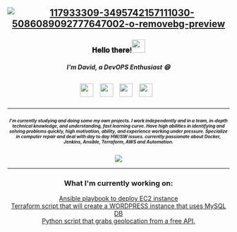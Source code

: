 <h2 align="center"><a href='https://postimg.cc/7JGZvFjw' target='_blank'><img src='https://i.postimg.cc/7JGZvFjw/117933309-3495742157111030-5086089092777647002-o-removebg-preview.png' border='0' alt='117933309-3495742157111030-5086089092777647002-o-removebg-preview'/></a>
<h3 align="center">𝐇𝐞𝐥𝐥𝐨 𝐭𝐡𝐞𝐫𝐞!<img src="https://raw.githubusercontent.com/MartinHeinz/MartinHeinz/master/wave.gif" width="30px">
<h5 align="center">I'm David, a DevOPS Enthusiast 😄 
<h2 align="center">
<a href="https://facebook.com/dvdgitman"><img height="30" src="https://github.com/stephenajulu/stephenajulu/blob/master/images/icons/facebook-square-brands.svg"></a>&nbsp;&nbsp;
<a href="https://www.linkedin.com/in/davidgman/"><img height="30" src="https://github.com/stephenajulu/stephenajulu/blob/master/images/icons/linkedin-brands.svg"></a>&nbsp;&nbsp;
<a href="https://github.com/dvdgitman"><img height="30" src="https://github.com/stephenajulu/stephenajulu/blob/master/images/icons/github-square-brands.svg"></a>&nbsp;&nbsp;
<a href="mailto:dgitman94@gmail.com"><img height="30" src="https://github.com/stephenajulu/stephenajulu/blob/master/images/icons/envelope-square-solid.svg"></a>&nbsp;&nbsp;



<hr>
<h5 align="center"><font size=1>
I'm currently studying and doing some my own projects.
I work independently and in a team,
in-depth technical knowledge, and understanding, fast learning curve. Have high abilities in identifying
and solving problems quickly, high motivation, ability, and experience working under pressure. Specialize
in computer repair and deal with day to day HW/SW issues.     
currently passionate about Docker, Jenkins, Ansible, Terraform, AWS and Automation.
</h5></font>
 

<p align="center"> <img align="center" src="https://github-readme-stats.vercel.app/api/top-langs/?username=dvdgitman&theme=dark&layout=compact" />



<hr>

<h3 align="center">What I'm currently working on:</h3>
<p align="center">
<a href="https://github.com/dvdgitman/ec2-ansible">Ansible playbook to deploy EC2 instance</a><br>
<a href="https://github.com/dvdgitman/terraform-aws">Terraform script that will create a WORDPRESS instance that uses MySQL DB</a><br>
<a href="https://github.com/dvdgitman/ip-geolocation-locator">Python script that grabs geolocation from a free API.</a><br>

</p>




















<!--
**dvdgitman/dvdgitman** is a ✨ _special_ ✨ repository because its `README.md` (this file) appears on your GitHub profile.

Here are some ideas to get you started:

- 🔭 I’m currently working on ...
- 🌱 I’m currently learning ...
- 👯 I’m looking to collaborate on ...
- 🤔 I’m looking for help with ...
- 💬 Ask me about ...
- 📫 How to reach me: ...
- 😄 Pronouns: ...
- ⚡ Fun fact: ...
-->
 

